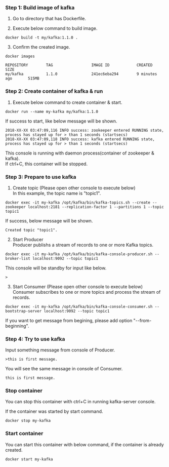 ### Step 1: Build image of kafka
1. Go to directory that has Dockerfile.

2. Execute below command to build image.
```
docker build -t my/kafka:1.1.0 .
```
3. Confirm the created image.
```
docker images
```
```
REPOSITORY        TAG                 IMAGE ID            CREATED             SIZE
my/kafka          1.1.0               241ec6eba294        9 minutes ago       515MB
```

### Step 2: Create container of kafka & run
1. Execute below command to create container & start.
```
docker run --name my-kafka my/kafka:1.1.0
```
If success to start, like below message will be shown.
```
2018-XX-XX 03:47:09,116 INFO success: zookeeper entered RUNNING state, process has stayed up for > than 1 seconds (startsecs)
2018-XX-XX 03:47:09,118 INFO success: kafka entered RUNNING state, process has stayed up for > than 1 seconds (startsecs)
```
This console is running with daemon process(container of zookeeper & kafka).  
If ctrl+C, this container will be stopped.

### Step 3: Prepare to use kafka
1. Create topic (Please open other console to execute below)  
In this example, the topic name is "topic1".
```
docker exec -it my-kafka /opt/kafka/bin/kafka-topics.sh --create --zookeeper localhost:2181 --replication-factor 1 --partitions 1 --topic topic1
```
If success, below message will be shown.
```
Created topic "topic1".
```

2. Start Producer  
Producer publishs a stream of records to one or more Kafka topics.
```
docker exec -it my-kafka /opt/kafka/bin/kafka-console-producer.sh --broker-list localhost:9092 --topic topic1
```
This console will be standby for input like below.
```
>
```

3. Start Consumer (Please open other console to execute below)  
Consumer subscribes to one or more topics and process the stream of records.
```
docker exec -it my-kafka /opt/kafka/bin/kafka-console-consumer.sh --bootstrap-server localhost:9092 --topic topic1
```
If you want to get message from begining, please add option "--from-beginning".

### Step 4: Try to use kafka
Input something message from console of Producer.
```
>this is first message.
```

You will see the same message in console of Consumer.
```
this is first message.
```

### Stop container
You can stop this container with ctrl+C in running kafka-server console.

If the container was started by start command.
```
docker stop my-kafka
```

### Start container
You can start this container with below command, if the container is already created.
```
docker start my-kafka
```
